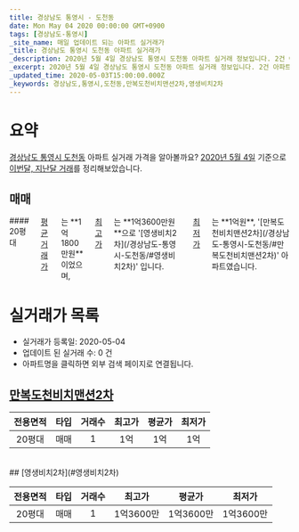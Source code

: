 ```yaml
---
title: 경상남도 통영시 - 도천동
date: Mon May 04 2020 00:00:00 GMT+0900
tags: [경상남도-통영시]
_site_name: 매일 업데이트 되는 아파트 실거래가
_title: 경상남도 통영시 도천동 아파트 실거래가
_description: 2020년 5월 4일 경상남도 통영시 도천동 아파트 실거래 정보입니다. 2건 아파트 정보가 있습니다.
_excerpt: 2020년 5월 4일 경상남도 통영시 도천동 아파트 실거래 정보입니다. 2건 아파트 정보가 있습니다.
_updated_time: 2020-05-03T15:00:00.000Z
_keywords: 경상남도,통영시,도천동,만복도천비치맨션2차,영생비치2차
---
```





# 요약
<ins>경상남도 통영시 도천동</ins> 아파트 실거래 가격을 알아볼까요? <ins>2020년 5월 4일</ins> 기준으로 <ins>이번달, 지난달 거래</ins>를 정리해보았습니다.

## 매매
<div class="container">
<div class="twelve columns" markdown="1">
#### 20평대
<ins>평균 거래가</ins>는 **1억1800만원**이었으며, <ins>최고가</ins>는 **1억3600만원**으로 '[영생비치2차](/경상남도-통영시-도천동/#영생비치2차)' 입니다. <ins>최저가</ins>는 **1억원**, '[만복도천비치맨션2차](/경상남도-통영시-도천동/#만복도천비치맨션2차)' 아파트였습니다.
</div>
</div>



# 실거래가 목록
- 실거래가 등록일: 2020-05-04
- 업데이트 된 실거래 수: 0 건
- 아파트명을 클릭하면 외부 검색 페이지로 연결됩니다.

## [만복도천비치맨션2차](#만복도천비치맨션2차)

|전용면적|타입|거래수|최고가|평균가|최저가|
|:---:|:---:|:---:|:---:|:---:|:---:|
|20평대|<span class="deal-type-1">매매</span>|1|1억|1억|1억|

<br/>
## [영생비치2차](#영생비치2차)

|전용면적|타입|거래수|최고가|평균가|최저가|
|:---:|:---:|:---:|:---:|:---:|:---:|
|20평대|<span class="deal-type-1">매매</span>|1|1억3600만|1억3600만|1억3600만|

<br/>



